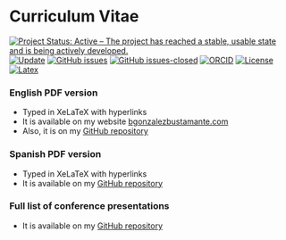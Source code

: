 # Curriculum Vitae

[![Project Status: Active – The project has reached a stable, usable state and is being actively developed.](https://www.repostatus.org/badges/latest/active.svg)](https://github.com/bgonzalezbustamante/CV-XeLaTeX/blob/master/STATUS.md) [![Update](https://img.shields.io/badge/latest%20update-November%202021-orange.svg)](https://github.com/bgonzalezbustamante/CV-XeLaTeX/blob/master/CV-Gonzalez-Bustamante.pdf) [![GitHub issues](https://img.shields.io/github/issues/bgonzalezbustamante/CV-XeLaTeX.svg)](https://github.com/bgonzalezbustamante/CV-XeLaTeX/issues/) [![GitHub issues-closed](https://img.shields.io/github/issues-closed/bgonzalezbustamante/CV-XeLaTeX.svg)](https://github.com/bgonzalezbustamante/CV-XeLaTeX/issues?q=is%3Aissue+is%3Aclosed) [![ORCID](https://img.shields.io/badge/ORCID%20iD-0000--0003--1510--6820-brightgreen.svg)](http://orcid.org/0000-0003-1510-6820) [![License](https://img.shields.io/badge/license-CC--BY--4.0-black)](https://github.com/bgonzalezbustamante/CV-XeLaTeX/blob/master/LICENSE.md) [![Latex](https://img.shields.io/badge/made%20with-LaTeX-1f425f.svg)](https://www.latex-project.org/) 

### English PDF version 
- Typed in XeLaTeX with hyperlinks
- It is available on my website [bgonzalezbustamante.com](https://bgonzalezbustamante.com) 
- Also, it is on my [GitHub repository](https://github.com/bgonzalezbustamante/CV-XeLaTeX/blob/master/CV-Gonzalez-Bustamante.pdf)

### Spanish PDF version 
- Typed in XeLaTeX with hyperlinks
- It is available on my [GitHub repository](https://github.com/bgonzalezbustamante/CV-XeLaTeX/blob/master/spanish/CV-Gonzalez-Bustamante.pdf)

### Full list of conference presentations
- It is available on my [GitHub repository](https://github.com/bgonzalezbustamante/CV-XeLaTeX/blob/master/Conferences-Gonzalez-Bustamante.pdf)
